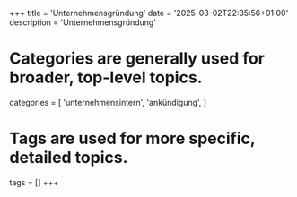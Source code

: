 +++
title = 'Unternehmensgründung'
date = '2025-03-02T22:35:56+01:00'
description = 'Unternehmensgründung'
# Categories are generally used for broader, top-level topics.
categories = [
 'unternehmensintern',
 'ankündigung',
]
# Tags are used for more specific, detailed topics.
tags = []
+++

